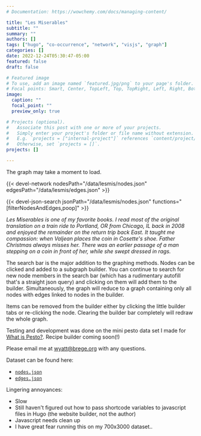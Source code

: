 ```yaml
---
# Documentation: https://wowchemy.com/docs/managing-content/

title: "Les Miserables"
subtitle: ""
summary: ""
authors: []
tags: ["hugo", "co-occurrence", "network", "visjs", "graph"]
categories: []
date: 2022-12-24T05:30:47-05:00
featured: false
draft: false

# Featured image
# To use, add an image named `featured.jpg/png` to your page's folder.
# Focal points: Smart, Center, TopLeft, Top, TopRight, Left, Right, BottomLeft, Bottom, BottomRight.
image:
  caption: ""
  focal_point: ""
  preview_only: true

# Projects (optional).
#   Associate this post with one or more of your projects.
#   Simply enter your project's folder or file name without extension.
#   E.g. `projects = ["internal-project"]` references `content/project/deep-learning/index.md`.
#   Otherwise, set `projects = []`.
projects: []

---
```


The graph may take a moment to load.

{{< devel-network nodesPath="/data/lesmis/nodes.json" edgesPath="/data/lesmis/edges.json" >}}

{{< devel-json-search jsonPath="/data/lesmis/nodes.json" functions="[filterNodesAndEdges,poop]" >}}

*Les Miserables is one of my favorite books.  I read most of the original translation on a train ride to Portland, OR from Chicago, IL back in 2008 and enjoyed the remainder on the return trip back East.  It taught me compassion: when Valjean places the coin in Cosette's shoe.  Father Christmas always misses her.  There was an earlier passage of a man stepping on a coin in front of her, while she swept dressed in rags.*

The search bar is the major addition to the graphing methods.
Nodes can be clicked and added to a subgraph builder.
You can continue to search for new node members in the search bar 
(which has a rudimentary autofill that's a straight json query)
and clicking on them will add them to the builder.
Simultaneously, the graph will reduce to a graph containing only 
all nodes with edges linked to nodes in the builder.

Items can be removed from the builder either by clicking the little builder tabs or re-clicking the node.  Clearing the builder bar completely will redraw the whole graph.

Testing and development was done on the mini pesto data set I made for [What is Pesto?](/post/what-is-pesto/).  Recipe builder coming soon(!)

Please email me at wyatt@brege.org with any questions. 

Dataset can be found here:

  - [`nodes.json`](/data/lesmis/nodes.json)
  - [`edges.json`](/data/lesmis/edges.json)

Lingering annoyances:

  - Slow
  - Still haven't figured out how to pass shortcode variables 
    to javascript files in Hugo (the website builder, not the author)
  - Javascript needs clean up
  - I have great fear running this on my 700x3000 dataset.. 
